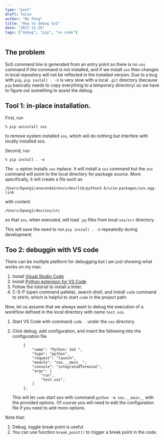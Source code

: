 ```yaml
---
type: "post"
draft: false
author: "Bo Peng"
title: "How to debug SoS"
date: "2017-11-29"
tags: ["debug", "pip", "vs-code"]
---
```


## The problem

SoS command line is generated from an entry point so there is no `sos` command if the command is not installed, 
and if we install `sos` then changes in local repository will not be reflected in the installed version. Due to
a bug with `pip`, `pip install . -U` is very slow with a local `.git` directory (because `pip` basically needs
to copy everything to a temporary directory) so we have to figure out something to assist the debug.

## Tool 1: in-place installation.

First, run


```
% pip uninstall sos
```

to remove system installed `sos`, which will do nothing but interfere with locally installed sos.

Second, run

```
% pip install . -e

```

The `-e` option installs `sos` inplace. It will install a `sos` command but the `sos` command
will point to the local directory for package source. More specifically, it will create a file
such as

```
/Users/bpeng1/anaconda3/envs/dev/lib/python3.6/site-packages/sos.egg-link
```
with content

```
/Users/bpeng1/dev/sos/src
```

so that `sos`, when executed, will load `.py` files from local `sos/src` directory.

This will save the need to run `pip install . -U` repeatedly during development.


## Too 2: debuggin with VS code

There can be multiple platform for debugging but I am just showing what works on my mac.

1. Install [Visual Studio Code](https://code.visualstudio.com/)
2. Install [Python extension for VS Code](https://marketplace.visualstudio.com/items?itemName=ms-python.python)
3. Follow the tutorial to install a linter.
4. C-S-P (open command pallete), search shell, and install `code` command to `$PATH`, which is helpful to start
  `code` in the project path.


Now, let us assume that we always want to debug the execution of a workflow defined in the local
directory with name `test.sos`.

1. Start VS Code with command `code .` under the `sos` directory.
2. Click debug, add configuration, and insert the following into the configuration file

   ```
        {
            "name": "Python: SoS ",
            "type": "python",
            "request": "launch",
            "module": "sos.__main__",
            "console": "integratedTerminal",
            "args": [
                "run",
                "test.sos",
            ]
        },
   ```

   This will let `code` start sos with command `python -m sos.__main__` with the provided options. Of course
   you will need to edit the configuration file if you need to add more options.


Note that:

1. Debug, toggle break point is useful
2. You can use function `break_point()` to trigger a break point in the code.

